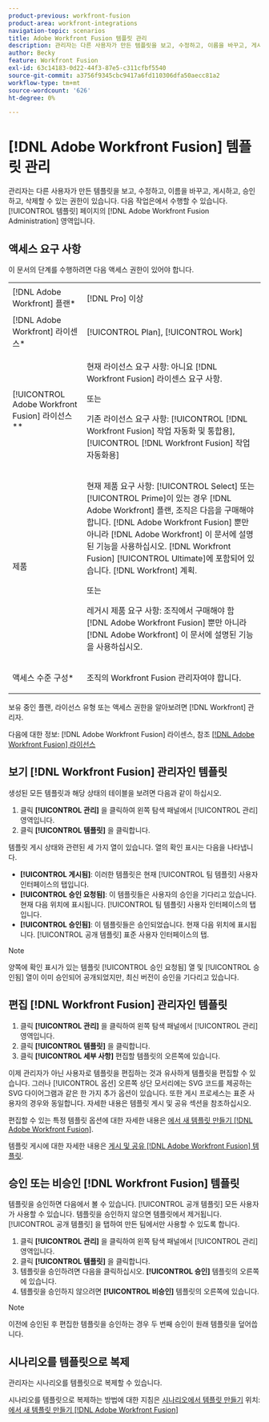 ```yaml
---
product-previous: workfront-fusion
product-area: workfront-integrations
navigation-topic: scenarios
title: Adobe Workfront Fusion 템플릿 관리
description: 관리자는 다른 사용자가 만든 템플릿을 보고, 수정하고, 이름을 바꾸고, 게시하고, 승인하고, 삭제할 수 있는 권한이 있습니다. 다음 작업은에서 수행할 수 있습니다. [!UICONTROL 템플릿] 페이지의 [!DNL Adobe Workfront Fusion Administration] 영역입니다.
author: Becky
feature: Workfront Fusion
exl-id: 63c14183-0d22-44f3-87e5-c311cfbf5540
source-git-commit: a3756f9345cbc9417a6fd110306dfa50aecc81a2
workflow-type: tm+mt
source-wordcount: '626'
ht-degree: 0%

---
```


# [!DNL Adobe Workfront Fusion] 템플릿 관리

관리자는 다른 사용자가 만든 템플릿을 보고, 수정하고, 이름을 바꾸고, 게시하고, 승인하고, 삭제할 수 있는 권한이 있습니다. 다음 작업은에서 수행할 수 있습니다. [!UICONTROL 템플릿] 페이지의 [!DNL Adobe Workfront Fusion Administration] 영역입니다.

## 액세스 요구 사항

이 문서의 단계를 수행하려면 다음 액세스 권한이 있어야 합니다.

<table style="table-layout:auto"> 
 <col> 
 <col> 
 <tbody> 
  <tr> 
    <td role="rowheader">[!DNL Adobe Workfront] 플랜*</td> 
   <td> <p>[!DNL Pro] 이상</p> </td> 
  </tr>
   <tr data-mc-conditions="QuicksilverOrClassic.Draft mode"> 
    <td role="rowheader">[!DNL Adobe Workfront] 라이센스*</td> 
    <td> <p>[!UICONTROL Plan], [!UICONTROL Work]</p> </td> 
   </tr>
  <tr> 
   <td role="rowheader">[!UICONTROL Adobe Workfront Fusion] 라이선스**</td> 
  <td>
   <p>현재 라이선스 요구 사항: 아니요 [!DNL Workfront Fusion] 라이센스 요구 사항.</p>
   <p>또는</p>
   <p>기존 라이선스 요구 사항: [!UICONTROL [!DNL Workfront Fusion] 작업 자동화 및 통합용], [!UICONTROL [!DNL Workfront Fusion] 작업 자동화용]</p>
   </td>  
  </tr> 
  <tr> 
   <td role="rowheader">제품</td> 
   <td>
   <p>현재 제품 요구 사항: [!UICONTROL Select] 또는 [!UICONTROL Prime]이 있는 경우 [!DNL Adobe Workfront] 플랜, 조직은 다음을 구매해야 합니다. [!DNL Adobe Workfront Fusion] 뿐만 아니라 [!DNL Adobe Workfront] 이 문서에 설명된 기능을 사용하십시오. [!DNL Workfront Fusion] [!UICONTROL Ultimate]에 포함되어 있습니다. [!DNL Workfront] 계획.</p>
   <p>또는</p>
   <p>레거시 제품 요구 사항: 조직에서 구매해야 함 [!DNL Adobe Workfront Fusion] 뿐만 아니라 [!DNL Adobe Workfront] 이 문서에 설명된 기능을 사용하십시오.</p>
   </td> 
  </tr> 
  <tr data-mc-conditions=""> 
   <td role="rowheader">액세스 수준 구성*</td> 
   <td> <p>조직의 Workfront Fusion 관리자여야 합니다.</p> </td> 
  </tr> 
 </tbody> 
</table>

보유 중인 플랜, 라이선스 유형 또는 액세스 권한을 알아보려면 [!DNL Workfront] 관리자.

다음에 대한 정보: [!DNL Adobe Workfront Fusion] 라이센스, 참조 [[!DNL Adobe Workfront Fusion] 라이선스](../../../workfront-fusion/get-started/license-automation-vs-integration.md)

## 보기 [!DNL Workfront Fusion] 관리자인 템플릿

생성된 모든 템플릿과 해당 상태의 테이블을 보려면 다음과 같이 하십시오.

1. 클릭 **[!UICONTROL 관리]** 을 클릭하여 왼쪽 탐색 패널에서 [!UICONTROL 관리] 영역입니다.
1. 클릭 **[!UICONTROL 템플릿]** 을 클릭합니다.

템플릿 게시 상태와 관련된 세 가지 열이 있습니다. 열의 확인 표시는 다음을 나타냅니다.

* **[!UICONTROL 게시됨]**: 이러한 템플릿은 현재 [!UICONTROL 팀 템플릿] 사용자 인터페이스의 탭입니다.
* **[!UICONTROL 승인 요청됨]**: 이 템플릿들은 사용자의 승인을 기다리고 있습니다. 현재 다음 위치에 표시됩니다. [!UICONTROL 팀 템플릿] 사용자 인터페이스의 탭입니다.
* **[!UICONTROL 승인됨]**: 이 템플릿들은 승인되었습니다. 현재 다음 위치에 표시됩니다. [!UICONTROL 공개 템플릿] 표준 사용자 인터페이스의 탭.

>[!NOTE]
>
>양쪽에 확인 표시가 있는 템플릿 [!UICONTROL 승인 요청됨] 열 및 [!UICONTROL 승인됨] 열이 이미 승인되어 공개되었지만, 최신 버전이 승인을 기다리고 있습니다.

## 편집 [!DNL Workfront Fusion] 관리자인 템플릿

1. 클릭 **[!UICONTROL 관리]** 을 클릭하여 왼쪽 탐색 패널에서 [!UICONTROL 관리] 영역입니다.
1. 클릭 **[!UICONTROL 템플릿]** 을 클릭합니다.
1. 클릭 **[!UICONTROL 세부 사항]** 편집할 템플릿의 오른쪽에 있습니다.

이제 관리자가 아닌 사용자로 템플릿을 편집하는 것과 유사하게 템플릿을 편집할 수 있습니다. 그러나 [!UICONTROL 옵션] 오른쪽 상단 모서리에는 SVG 코드를 제공하는 SVG 다이어그램과 같은 한 가지 추가 옵션이 있습니다. 또한 게시 프로세스는 표준 사용자의 경우와 동일합니다. 자세한 내용은 템플릿 게시 및 공유 섹션을 참조하십시오.

편집할 수 있는 특정 템플릿 옵션에 대한 자세한 내용은 [에서 새 템플릿 만들기 [!DNL Adobe Workfront Fusion]](../../../workfront-fusion/scenarios/templates/create-new-fusion-templates.md).

템플릿 게시에 대한 자세한 내용은 [게시 및 공유 [!DNL Adobe Workfront Fusion] 템플릿](../../../workfront-fusion/scenarios/templates/publish-and-share-fusion-templates.md).

## 승인 또는 비승인 [!DNL Workfront Fusion] 템플릿

템플릿을 승인하면 다음에서 볼 수 있습니다. [!UICONTROL 공개 템플릿] 모든 사용자가 사용할 수 있습니다. 템플릿을 승인하지 않으면 템플릿에서 제거됩니다. [!UICONTROL 공개 템플릿] 을 탭하여 만든 팀에서만 사용할 수 있도록 합니다.

1. 클릭 **[!UICONTROL 관리]** 을 클릭하여 왼쪽 탐색 패널에서 [!UICONTROL 관리] 영역입니다.
1. 클릭 **[!UICONTROL 템플릿]** 을 클릭합니다.
1. 템플릿을 승인하려면 다음을 클릭하십시오. **[!UICONTROL 승인]** 템플릿의 오른쪽에 있습니다.
1. 템플릿을 승인하지 않으려면 **[!UICONTROL 비승인]** 템플릿의 오른쪽에 있습니다.

>[!NOTE]
>
>이전에 승인된 후 편집한 템플릿을 승인하는 경우 두 번째 승인이 원래 템플릿을 덮어씁니다.

## 시나리오를 템플릿으로 복제

관리자는 시나리오를 템플릿으로 복제할 수 있습니다.

시나리오를 템플릿으로 복제하는 방법에 대한 지침은 [시나리오에서 템플릿 만들기](../../../workfront-fusion/scenarios/templates/create-new-fusion-templates.md#create-a-template-from-a-scenario) 위치: [에서 새 템플릿 만들기 [!DNL Adobe Workfront Fusion]](../../../workfront-fusion/scenarios/templates/create-new-fusion-templates.md)
